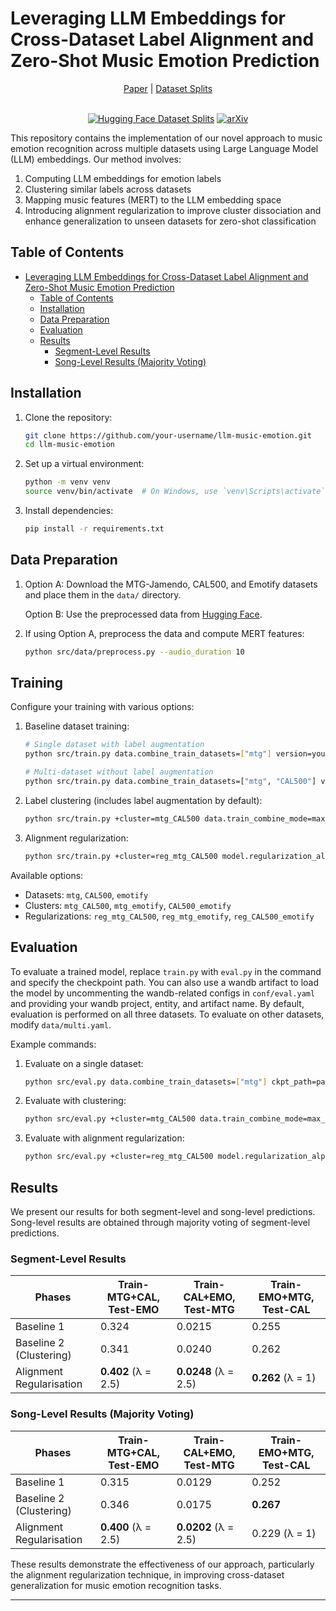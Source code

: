 # Leveraging LLM Embeddings for Cross-Dataset Label Alignment and Zero-Shot Music Emotion Prediction

<div align="center">
<a href="https://arxiv.org/abs/XXXX.XXXX">Paper</a> |
<a href="https://huggingface.co/datasets/amaai-lab/cross-dataset-emotion-splits">Dataset Splits</a>
<br/><br/>

[![Hugging Face Dataset Splits](https://img.shields.io/badge/%F0%9F%A4%97%20Hugging%20Face-Dataset-blue)](https://huggingface.co/datasets/amaai-lab/cross-dataset-emotion-splits) [![arXiv](https://img.shields.io/badge/arXiv-2406.02255-brightgreen.svg)](https://arxiv.org/abs/XXXX.XXXX)

</div>

This repository contains the implementation of our novel approach to music emotion recognition across multiple datasets using Large Language Model (LLM) embeddings. Our method involves:

1. Computing LLM embeddings for emotion labels
2. Clustering similar labels across datasets
3. Mapping music features (MERT) to the LLM embedding space
4. Introducing alignment regularization to improve cluster dissociation and enhance generalization to unseen datasets for zero-shot classification

## Table of Contents

- [Leveraging LLM Embeddings for Cross-Dataset Label Alignment and Zero-Shot Music Emotion Prediction](#leveraging-llm-embeddings-for-cross-dataset-label-alignment-and-zero-shot-music-emotion-prediction)
  - [Table of Contents](#table-of-contents)
  - [Installation](#installation)
  - [Data Preparation](#data-preparation)
  - [Evaluation](#evaluation)
  - [Results](#results)
    - [Segment-Level Results](#segment-level-results)
    - [Song-Level Results (Majority Voting)](#song-level-results-majority-voting)

## Installation

1. Clone the repository:

   ```bash
   git clone https://github.com/your-username/llm-music-emotion.git
   cd llm-music-emotion
   ```

2. Set up a virtual environment:

   ```bash
   python -m venv venv
   source venv/bin/activate  # On Windows, use `venv\Scripts\activate`
   ```

3. Install dependencies:

   ```bash
   pip install -r requirements.txt
   ```

## Data Preparation

1. Option A: Download the MTG-Jamendo, CAL500, and Emotify datasets and place them in the `data/` directory.

   Option B: Use the preprocessed data from [Hugging Face](https://huggingface.co/datasets/amaai-lab/cross-dataset-emotion-splits).

2. If using Option A, preprocess the data and compute MERT features:

   ```bash
   python src/data/preprocess.py --audio_duration 10
   ```

## Training

Configure your training with various options:

1. Baseline dataset training:

   ```bash
   # Single dataset with label augmentation
   python src/train.py data.combine_train_datasets=["mtg"] version=your_version +experiment=label_aug

   # Multi-dataset without label augmentation
   python src/train.py data.combine_train_datasets=["mtg", "CAL500"] version=your_version
   ```

2. Label clustering (includes label augmentation by default):

   ```bash
   python src/train.py +cluster=mtg_CAL500 data.train_combine_mode=max_size_cycle
   ```

3. Alignment regularization:

   ```bash
   python src/train.py +cluster=reg_mtg_CAL500 model.regularization_alpha=2.5 data.train_combine_mode=max_size_cycle
   ```

Available options:

- Datasets: `mtg`, `CAL500`, `emotify`
- Clusters: `mtg_CAL500`, `mtg_emotify`, `CAL500_emotify`
- Regularizations: `reg_mtg_CAL500`, `reg_mtg_emotify`, `reg_CAL500_emotify`

## Evaluation

To evaluate a trained model, replace `train.py` with `eval.py` in the command and specify the checkpoint path. You can also use a wandb artifact to load the model by uncommenting the wandb-related configs in `conf/eval.yaml` and providing your wandb project, entity, and artifact name. By default, evaluation is performed on all three datasets. To evaluate on other datasets, modify `data/multi.yaml`.

Example commands:

1. Evaluate on a single dataset:

   ```bash
   python src/eval.py data.combine_train_datasets=["mtg"] ckpt_path=path/to/checkpoint.ckpt
   ```

2. Evaluate with clustering:

   ```bash
   python src/eval.py +cluster=mtg_CAL500 data.train_combine_mode=max_size_cycle ckpt_path=path/to/checkpoint.ckpt
   ```

3. Evaluate with alignment regularization:

   ```bash
   python src/eval.py +cluster=reg_mtg_CAL500 model.regularization_alpha=2.5 data.train_combine_mode=max_size_cycle ckpt_path=path/to/checkpoint.ckpt
   ```

## Results

We present our results for both segment-level and song-level predictions. Song-level results are obtained through majority voting of segment-level predictions.

### Segment-Level Results

| Phases                   | Train-MTG+CAL, Test-EMO | Train-CAL+EMO, Test-MTG | Train-EMO+MTG, Test-CAL |
| ------------------------ | ----------------------- | ----------------------- | ----------------------- |
| Baseline 1               | 0.324                   | 0.0215                  | 0.255                   |
| Baseline 2 (Clustering)  | 0.341                   | 0.0240                  | 0.262                   |
| Alignment Regularisation | **0.402** (λ = 2.5)     | **0.0248** (λ = 2.5)    | **0.262** (λ = 1)       |

### Song-Level Results (Majority Voting)

| Phases                   | Train-MTG+CAL, Test-EMO | Train-CAL+EMO, Test-MTG | Train-EMO+MTG, Test-CAL |
| ------------------------ | ----------------------- | ----------------------- | ----------------------- |
| Baseline 1               | 0.315                   | 0.0129                  | 0.252                   |
| Baseline 2 (Clustering)  | 0.346                   | 0.0175                  | **0.267**               |
| Alignment Regularisation | **0.400** (λ = 2.5)     | **0.0202** (λ = 2.5)    | 0.229 (λ = 1)           |

These results demonstrate the effectiveness of our approach, particularly the alignment regularization technique, in improving cross-dataset generalization for music emotion recognition tasks.

______________________________________________________________________
